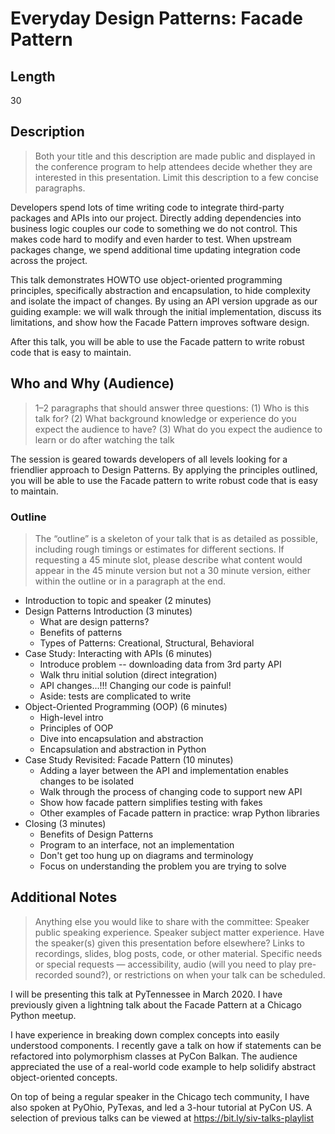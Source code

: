 # Everyday Design Patterns: Facade Pattern

## Length

30

## Description

> Both your title and this description are made public and displayed in the conference program to help attendees decide whether they are interested in this presentation. Limit this description to a few concise paragraphs.

Developers spend lots of time writing code to integrate third-party packages and APIs into our project. Directly adding dependencies into business logic couples our code to something we do not control. This makes code hard to modify and even harder to test. When upstream packages change, we spend additional time updating integration code across the project.

This talk demonstrates HOWTO use object-oriented programming principles, specifically abstraction and encapsulation, to hide complexity and isolate the impact of changes. By using an API version upgrade as our guiding example: we will walk through the initial implementation, discuss its limitations, and show how the Facade Pattern improves software design.

After this talk, you will be able to use the Facade pattern to write robust code that is easy to maintain.

## Who and Why (Audience)

> 1–2 paragraphs that should answer three questions: (1) Who is this talk for? (2) What background knowledge or experience do you expect the audience to have? (3) What do you expect the audience to learn or do after watching the talk

The session is geared towards developers of all levels looking for a friendlier approach to Design Patterns. By applying the principles outlined, you will be able to use the Facade pattern to write robust code that is easy to maintain.

### Outline

> The “outline” is a skeleton of your talk that is as detailed as possible, including rough timings or estimates for different sections. If requesting a 45 minute slot, please describe what content would appear in the 45 minute version but not a 30 minute version, either within the outline or in a paragraph at the end.

- Introduction to topic and speaker (2 minutes)
- Design Patterns Introduction (3 minutes)
    - What are design patterns?
    - Benefits of patterns
    - Types of Patterns: Creational, Structural, Behavioral
- Case Study: Interacting with APIs (6 minutes)
    - Introduce problem -- downloading data from 3rd party API
    - Walk thru initial solution (direct integration)
    - API changes...!!! Changing our code is painful!
    - Aside: tests are complicated to write
- Object-Oriented Programming (OOP) (6 minutes)
    - High-level intro
    - Principles of OOP
    - Dive into encapsulation and abstraction
    - Encapsulation and abstraction in Python
- Case Study Revisited: Facade Pattern (10 minutes)
    - Adding a layer between the API and implementation enables changes to be isolated
    - Walk through the process of changing code to support new API
    - Show how facade pattern simplifies testing with fakes
    - Other examples of Facade pattern in practice: wrap Python libraries
- Closing (3 minutes)
    - Benefits of Design Patterns
    - Program to an interface, not an implementation
    - Don't get too hung up on diagrams and terminology
    - Focus on understanding the problem you are trying to solve

## Additional Notes

> Anything else you would like to share with the committee:
> Speaker public speaking experience.
> Speaker subject matter experience.
> Have the speaker(s) given this presentation before elsewhere?
> Links to recordings, slides, blog posts, code, or other material.
> Specific needs or special requests — accessibility, audio (will you need to play pre-recorded sound?), or restrictions on when your talk can be scheduled.

I will be presenting this talk at PyTennessee in March 2020. I have previously given a lightning talk about the Facade Pattern at a Chicago Python meetup.

I have experience in breaking down complex concepts into easily understood components. I recently gave a talk on how if statements can be refactored into polymorphism classes at PyCon Balkan. The audience appreciated the use of a real-world code example to help solidify abstract object-oriented concepts.

On top of being a regular speaker in the Chicago tech community, I have also spoken at PyOhio, PyTexas, and led a 3-hour tutorial at PyCon US. A selection of previous talks can be viewed at https://bit.ly/siv-talks-playlist
